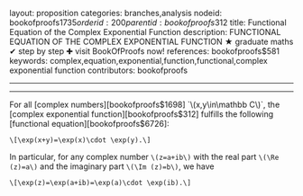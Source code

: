 layout: proposition
categories: branches,analysis
nodeid: bookofproofs$1735
orderid: 200
parentid: bookofproofs$312
title: Functional Equation of the Complex Exponential Function
description: FUNCTIONAL EQUATION OF THE COMPLEX EXPONENTIAL FUNCTION &#9733; graduate maths &#10004; step by step &#10010; visit BookOfProofs now!
references: bookofproofs$581
keywords: complex,equation,exponential,function,functional,complex exponential function
contributors: bookofproofs

---


---

For all [complex numbers][bookofproofs$1698] `\(x,y\in\mathbb C\)`, the [complex exponential function][bookofproofs$312] fulfills the following [functional equation][bookofproofs$6726]:

`\[\exp(x+y)=\exp(x)\cdot \exp(y).\]`

In particular, for any complex number `\(z=a+ib\)` with the real part `\(\Re (z)=a\)` and the imaginary part `\(\Im (z)=b\)`, we have

`\[\exp(z)=\exp(a+ib)=\exp(a)\cdot \exp(ib).\]`
